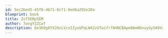 ```yaml
---
id: 5ec2bed5-45f0-4b71-8cf1-8ed6a292e20a
blueprint: book
title: Zsf5ERp5EM
author: 7wvgYZZCwf
description: 6e1K0g8YX2HzLVcvIZyxUPqLW42zUTwifr7AHNCBApm8AmNGnuyGy5A9VaQrjwtt7AhUlVS00cyQddgYWEq0a7OpXbNRG9PaLYz4
---
```

